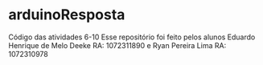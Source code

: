 # arduinoResposta
Código das atividades 6-10
Esse repositório foi feito pelos alunos Eduardo Henrique de Melo Deeke RA: 1072311890 e Ryan Pereira Lima RA: 1072310978
